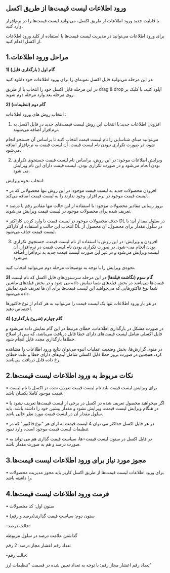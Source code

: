 ## ورود اطلاعات لیست قیمت‌ها از طریق اکسل

با قابلیت جدید ورود اطلاعات از طریق اکسل، می‌توانید لیست قیمت‌ها را در نرم‌افزار وارد کنید.

برای ورود اطلاعات می‌توانید در مدیریت لیست قیمت‌ها با استفاده از کلید ورود اطلاعات از اکسل اقدام کنید.

## 1.مراحل ورود اطلاعات 

**1)	گام اول ( بارگذاری فایل)**

در این مرحله می‌توانید فایل اکسل نمونه‌ای را برای ورود اطلاعات خود دانلود کنید.

در این مرحله فایل اکسل خود را انتخاب یا از طریق drag & drop آپلود کنید، با کلیک بر روی مرحله بعد وارد مرحله دوم شوید.

**2)	گام دوم (تنظیمات)**

انتخاب روش های ورود اطلاعات : 

1.	افزودن اطلاعات جدید:با انتخاب این روش لیست قیمت‌های جدید در فایل اکسل به نرم‌افزار اضافه می‌شوند.

می‌توانید مبنای شناسایی را نام لیست قیمت انتخاب کنید تا براساس آن جستجو انجام شود، در صورت تکراری نبودن نام لیست قیمت، آن لیست قیمت به نرم‌افزار اضافه می‌شود.

2.	ویرایش اطلاعات موجود: در این روش، براساس نام لیست قیمت جستجوی تکراری بودن انجام می‌شود و در صورت تکراری بودن، لیست قیمت‌ دارای این نام ویرایش می شود.

انتخاب نحوه ویرایش:

•	افزودن محصولات جدید به لیست قیمت موجود: در این روش تنها محصولاتی که در لیست قیمت موجود در نرم افزار، وجود ندارند را به لیست قیمت اضافه می‌کند.

•	بروز رسانی مقادیر محصولات موجود: با استفاده از این حالت تنها مقادیر رقم یا درصد تعریف شده برای محصولات موجود در لیست قیمت ویرایش می‌شوند.

•	حذف محصولات موجود در لیست قیمت با وارد کردن کاراکتر DL در سلول مقدار آن: با انتخاب این حالت و استفاده از کاراکتر DL در سلول مقدار برای محصول، آن محصول از لیست قیمت حذف می‌شود. 

3.	افزودن و ویرایش: در این روش با استفاده از نام لیست قیمت، جستجوی تکراری بودن انجام می¬شود. در صورت تکراری بودن نام لیست قیمت در نرم‌افزار، آن لیست ویرایش می‌شود و در غیر این صورت لیست قیمت جدید به نرم‌افزار اضافه می‌شود. 

نحوه‌ی ویرایش را با توجه به توضیحات مرحله دوم می‌توانید انتخاب کنید.

**3)	گام‌ سوم (نگاشت فیلدها)**
در این مرحله سرستون‌های فایل اکسل که نام لیست قیمت‌ها می‌باشد در بخش فیلدهای شما نمایش داده می شود و در بخش فیلدهای ماشین شما نوع فاکتورهایی که می‌خواهید این لیست قیمت‌ها برای آن ها تعریف شود نمایش داده می‌شود.

در هر بار ورود اطلاعات تنها یک لیست قیمت را می‌توانید به هر کدام از نوع فاکتورها اختصاص دهید.

**4)	گام چهارم (شروع بارگذاری)**

در صورت مشکل در بارگذاری اطلاعات، خطای مرتبط در این گام نمایش داده می‌شود و فایل اکسلی شامل لیست قیمت‌های دارای خطا قابل دریافت می‌باشد، که پس از اصلاح خطاها بارگذاری مجدد فایل انجام شود.

در منوی گزارش‌ها، بخش وضعیت عملیات انبوه می‌توان نتایج ورود اطلاعات را مشاهده کرد، همچنین در صورت بروز خطا فایل اکسلی شامل آیتم‌های دارای خطا و علت خطای رخ داده قابل دریافت می‌باشد.

## 2.نکات مربوط به ورود اطلاعات لیست قیمت‌ها

•	برای ویرایش لیست قیمت باید نام لیست قیمت تعریف شده در اکسل با نام لیست قیمت موجود کاملا یکسان باشد.

•	اگر میخواهید محصول تعریف شده در اکسل در برخی از لیست قیمت‌ها تعریف نشود یا در هنگام ویرایش لیست قیمت، ویرایش نشود و مقدار پیشین خود را داشته باشد، باید سلول مقدار آن  در لیست قیمت مورد نظر خالی باشد.

•	در هر فایل اکسل حداکثر می توان 4 لیست قیمت به ازای هر "نوع فاکتور" که در تنظیمات لیست قیمت موجود است، وارد نمود.

•	در فایل اکسل در ستون لیست قیمت¬ها، سیاست قیمت گذاری هم می تواند به صورت درصد و هم به صورت مقدار باشد. 

## 3.مجوز مورد نیاز برای ورود اطلاعات لیست قیمت‌ها

•	برای ورود اطلاعات لیست قیمت‌ها از طریق اکسل کاربر باید مجوز مدیریت محصولات را داشته باشد.

## 4.فرمت ورود اطلاعات لیست قیمت‌ها

•	ستون اول: کد محصولات 

•	ستون دوم: سیاست قیمت گذاری(درصد و رقم)

-حالت درصد:

گذاشتن علامت درصد در سلول مربوطه

 تعداد رقم اعشار مجاز درصد: 2 رقم 
 
-حالت رقم: 

تعداد رقم اعشار مجاز رقم: با توجه به تعداد تعیین شده در قسمت "تنظیمات ارز"





